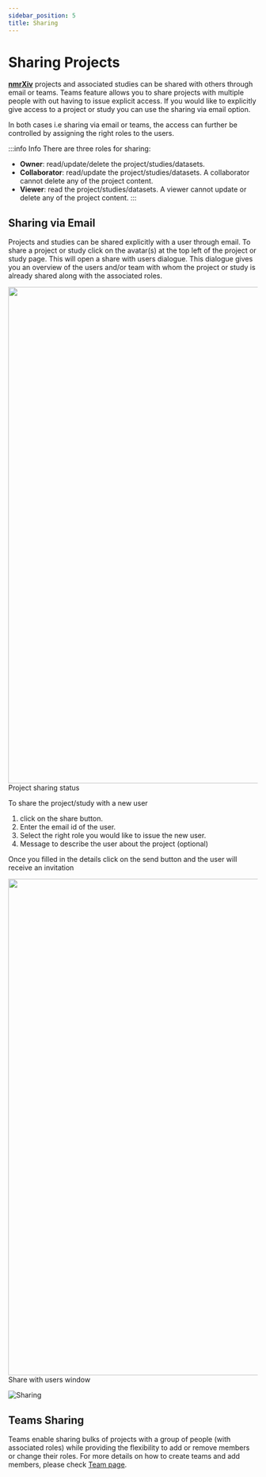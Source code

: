```yaml
---
sidebar_position: 5
title: Sharing
---
```


# Sharing Projects

**[nmrXiv](https://nmrxiv.org/)** projects and associated studies can be shared with others through email or teams. Teams feature allows you to share projects with multiple people with out having to issue explicit access. If you would like to explicitly give access to a project or study you can use the sharing via email option.

In both cases i.e sharing via email or teams, the access can further be controlled by assigning the right roles to the users.

:::info Info
There are three roles for sharing:
- **Owner**: read/update/delete the project/studies/datasets.
- **Collaborator**: read/update the project/studies/datasets. A collaborator cannot delete any of the project content.
- **Viewer**: read the project/studies/datasets. A viewer cannot update or delete any of the project content.
:::

## Sharing via Email
Projects and studies can be shared explicitly with a user through email. To share a project or study click on the avatar(s) at the top left of the project or study page. This will open a share with users dialogue. This dialogue gives you an overview of the users and/or team with whom the project or study is already shared along with the associated roles. 

<div style={{textAlign: 'center'}}>
<img src="/img/project/new-share.png" width="1000"/>
<figcaption>Project sharing status</figcaption>
</div>

To share the project/study with a new user 
1. click on the share button.
2. Enter the email id of the user.
3. Select the right role you would like to issue the new user.
4. Message to describe the user about the project (optional)

Once you filled in the details click on the send button and the user will receive an invitation

<div style={{textAlign: 'center'}}>
<img src="/img/project/select-share.png" width="1000"/>
<figcaption>Share with users window</figcaption>
</div>

![Sharing](/img/sharing.gif)

## Teams Sharing
Teams enable sharing bulks of projects with a group of people (with associated roles) while providing the flexibility to add or remove members or change their roles. For more details on how to create teams and add members, please check [Team page](/docs/submission-guides/data-model/team.md).
